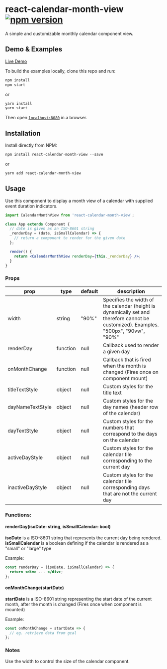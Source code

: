 # react-calendar-month-view [![npm version](https://badge.fury.io/js/react-calendar-month-view.svg)](https://badge.fury.io/js/react-calendar-month-view)

A simple and customizable monthly calendar component view.

## Demo & Examples

[Live Demo](https://alwyntan.github.io/react-calendar-month-view/)

To build the examples locally, clone this repo and run:

```js
npm install
npm start
```

or

```js
yarn install
yarn start
```

Then open [`localhost:8080`](http://localhost:8080) in a browser.

## Installation

Install directly from NPM:

```js
npm install react-calendar-month-view --save
```

or

```js
yarn add react-calendar-month-view
```

## Usage

Use this component to display a month view of a calendar with supplied event duration indicators.

```jsx
import CalendarMonthView from 'react-calendar-month-view';

class App extends Component {
  // date is given as an ISO-8601 string
  _renderDay = (date, isSmallCalendar) => {
    // return a component to render for the given date
  };

  render() {
    return <CalendarMonthView renderDay={this._renderDay} />;
  }
}
```

### Props

| prop             | type     | default | description                                                                                                                          |
| ---------------- | -------- | ------- | ------------------------------------------------------------------------------------------------------------------------------------ |
| width            | string   | "90%"   | Specifies the width of the calendar (height is dynamically set and therefore cannot be customized). Examples. "500px", "90vw", "90%" |
| renderDay        | function | null    | Callback used to render a given day                                                                                                  |
| onMonthChange    | function | null    | Callback that is fired when the month is changed (Fires once on component mount)                                                     |
| titleTextStyle   | object   | null    | Custom styles for the title text                                                                                                     |
| dayNameTextStyle | object   | null    | Custom styles for the day names (header row of the calendar)                                                                         |
| dayTextStyle     | object   | null    | Custom styles for the numbers that correspond to the days on the calendar                                                            |
| activeDayStyle   | object   | null    | Custom styles for the calendar tile corresponding to the current day                                                                 |
| inactiveDayStyle | object   | null    | Custom styles for the calendar tile corresponding days that are not the current day                                                  |

### Functions:

#### renderDay(isoDate: string, isSmallCalendar: bool)

**isoDate** is a ISO-8601 string that represents the current day being rendered.\
**isSmallCalendar** is a boolean defining if the calendar is rendered as a "small" or "large" type

Example:

```jsx
const renderDay = (isoDate, isSmallCalendar) => {
  return <div> ... </div>;
};
```

#### onMonthChange(startDate)

**startDate** is a ISO-8601 string representing the start date of the current month, after the month is changed (Fires once when component is mounted)

Example:

```jsx
const onMonthChange = startDate => {
  // eg. retrieve data from gcal
};
```

### Notes

Use the width to control the size of the calendar component.

